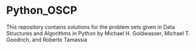 # Python_OSCP
This repository contains solutions for the problem sets given in Data Structures and Algorithms in Python by Michael H. Goldwasser, Michael T. Goodrich, and Roberto Tamassia
